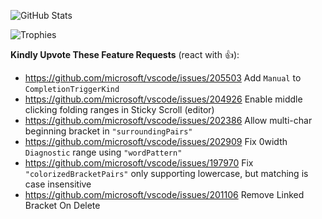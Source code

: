 ![GitHub Stats](https://github-readme-stats.vercel.app/api?username=RedCMD&show_icons=true&theme=monokai)

![Trophies](https://github-profile-trophy.vercel.app/?username=RedCMD&theme=onedark#gh-dark-mode-only)

**Kindly Upvote These Feature Requests** (react with 👍):
* https://github.com/microsoft/vscode/issues/205503 Add `Manual` to `CompletionTriggerKind`
* https://github.com/microsoft/vscode/issues/204926 Enable middle clicking folding ranges in Sticky Scroll (editor)
* https://github.com/microsoft/vscode/issues/202386 Allow multi-char beginning bracket in `"surroundingPairs"`
* https://github.com/microsoft/vscode/issues/202909 Fix 0width `Diagnostic` range using `"wordPattern"`
* https://github.com/microsoft/vscode/issues/197970 Fix `"colorizedBracketPairs"` only supporting lowercase, but matching is case insensitive
* https://github.com/microsoft/vscode/issues/201106 Remove Linked Bracket On Delete
